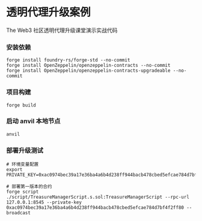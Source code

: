 # 透明代理升级案例

The Web3 社区透明代理升级课堂演示实战代码

### 安装依赖
```
forge install foundry-rs/forge-std --no-commit
forge install OpenZeppelin/openzeppelin-contracts --no-commit
forge install OpenZeppelin/openzeppelin-contracts-upgradeable --no-commit
```

### 项目构建
```
forge build
```

### 启动 anvil 本地节点
```
anvil
```

### 部署升级测试

```
# 环境变量配置
export PRIVATE_KEY=0xac0974bec39a17e36ba4a6b4d238ff944bacb478cbed5efcae784d7bf4f2ff80

# 部署第一版本的合约
forge script ./script/TreasureManagerScript.s.sol:TreasureManagerScript --rpc-url 127.0.0.1:8545 --private-key 0xac0974bec39a17e36ba4a6b4d238ff944bacb478cbed5efcae784d7bf4f2ff80 --broadcast
```
